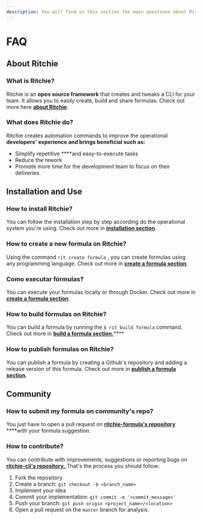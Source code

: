 ```yaml
---
description: You will find in this section the main questions about Ritchie.
---
```


# FAQ

## About Ritchie

### What is Ritchie?

Ritchie is an **open source framework** that creates and tweaks a CLI for your team. It allows you to easily create, build and share formulas. Check out more here [**about Ritchie**](about-ritchie.md)**.**

### What does Ritchie do?

Ritchie creates automation commands to improve the operational **developers'** **experience and brings beneficial such as:**

* Simplify repetitive ****and easy-to-execute tasks
* Reduce the rework 
* Promote more time for the development team to focus on their deliveries.

## Installation and Use

### How to install Ritchie? 

You can follow the installation step by step according do the operational system you're using. Check out more in [**installation section**](getting-started/installation/). 

### How to create a new formula on Ritchie?

Using the command `rit create formula` , you can create formulas using any programming language. Check out more in [**create a formula section**](how-to/how-to-create-formulas.md). 

### Como executar fórmulas?

You can execute your formulas locally or through Docker. Check out more in [**create a formula section**](how-to/how-to-create-formulas.md). 

### How to build fórmulas on Ritchie? 

You can build a formula by running the `$ rit build formula` command. Check out more in [**build a formula section.**](how-to/build-a-formula.md)\*\*\*\*

### How to publish formulas on Ritchie?

You can publish a formula by creating a Github's repository and adding a release version of this formula. Check out more in [**publish a formula section**](how-to/how-to-publish-a-formula.md).

## Community

### How to submit my formula on community's repo?

You just have to open a pull request on [**ritchie-formula's repository** ](https://github.com/ZupIT/ritchie-formulas) ****with your formula suggestion. 

### How to contribute?

You can contribute with improvements, suggestions or reporting bugs on[ **ritchie-cli's repository.** ](https://github.com/ZupIT/ritchie-cli)That's the process you should follow:

1. Fork the repository
2. Create a branch: `git checkout -b <branch_name>`
3. Implement your idea
4. Commit your implementation: `git commit -m '<commit_message>'`
5. Push your branch: `git push origin <project_name>/<location>`
6. Open a pull request on the `master` branch for analysis.

